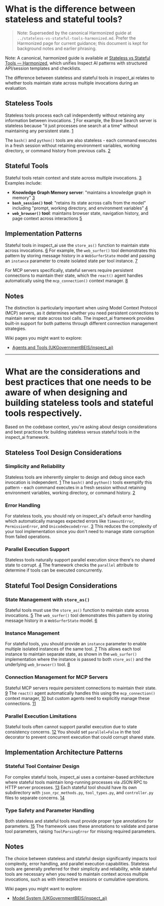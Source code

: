# What is the difference between stateless and stateful tools?

> Note: Superseded by the canonical Harmonized guide at `../stateless-vs-stateful-tools-harmonized.md`. Prefer the Harmonized page for current guidance; this document is kept for background notes and earlier phrasing.

Note: A canonical, harmonized guide is available at [Stateless vs Stateful Tools — Harmonized](../stateless-vs-stateful-tools-harmonized.md), which unifies Inspect AI patterns with structured API/session templates and checklists.

The difference between stateless and stateful tools in inspect_ai relates to whether tools maintain state across multiple invocations during an evaluation. <cite/>

## Stateless Tools

Stateless tools process each call independently without retaining any information between invocations. [1](#0-0)  For example, the Brave Search server is stateless because "it just processes one search at a time" without maintaining any persistent state. [1](#0-0) 

The `bash()` and `python()` tools are also stateless - each command executes in a fresh session without retaining environment variables, working directory, or command history from previous calls. [2](#0-1) 

## Stateful Tools

Stateful tools retain context and state across multiple invocations. [3](#0-2)  Examples include:

- **Knowledge Graph Memory server**: "maintains a knowledge graph in memory" [3](#0-2) 
- **`bash_session()` tool**: "retains its state across calls from the model" including "prompt, working directory, and environment variables" [4](#0-3) 
- **`web_browser()` tool**: maintains browser state, navigation history, and page context across interactions [5](#0-4) 

## Implementation Patterns

Stateful tools in inspect_ai use the `store_as()` function to maintain state across invocations. [6](#0-5)  For example, the `web_surfer()` tool demonstrates this pattern by storing message history in a `WebSurferState` model and passing an `instance` parameter to create isolated state per tool instance. [7](#0-6) 

For MCP servers specifically, stateful servers require persistent connections to maintain their state, which the `react()` agent handles automatically using the `mcp_connection()` context manager. [8](#0-7) 

## Notes

The distinction is particularly important when using Model Context Protocol (MCP) servers, as it determines whether you need persistent connections to maintain server state across tool calls. The inspect_ai framework provides built-in support for both patterns through different connection management strategies.

Wiki pages you might want to explore:
- [Agents and Tools (UKGovernmentBEIS/inspect_ai)](/wiki/UKGovernmentBEIS/inspect_ai#5)

---

# What are the considerations and best practices that one needs to be aware of when designing and building stateless tools and stateful tools respectively.

Based on the codebase context, you're asking about design considerations and best practices for building stateless versus stateful tools in the inspect_ai framework. <cite/>

## Stateless Tool Design Considerations

### Simplicity and Reliability
Stateless tools are inherently simpler to design and debug since each invocation is independent. [1](#1-0)  The `bash()` and `python()` tools exemplify this pattern - each command executes in a fresh session without retaining environment variables, working directory, or command history. [2](#1-1) 

### Error Handling
For stateless tools, you should rely on inspect_ai's default error handling which automatically manages expected errors like `TimeoutError`, `PermissionError`, and `UnicodeDecodeError`. [3](#1-2)  This reduces the complexity of your tool implementation since you don't need to manage state corruption from failed operations.

### Parallel Execution Support
Stateless tools naturally support parallel execution since there's no shared state to corrupt. [4](#1-3)  The framework checks the `parallel` attribute to determine if tools can be executed concurrently.

## Stateful Tool Design Considerations

### State Management with `store_as()`
Stateful tools must use the `store_as()` function to maintain state across invocations. [5](#1-4)  The `web_surfer()` tool demonstrates this pattern by storing message history in a `WebSurferState` model. [6](#1-5) 

### Instance Management
For stateful tools, you should provide an `instance` parameter to enable multiple isolated instances of the same tool. [7](#1-6)  This allows each tool instance to maintain separate state, as shown in the `web_surfer()` implementation where the instance is passed to both `store_as()` and the underlying `web_browser()` tool. [8](#1-7) 

### Connection Management for MCP Servers
Stateful MCP servers require persistent connections to maintain their state. [9](#1-8)  The `react()` agent automatically handles this using the `mcp_connection()` context manager, [10](#1-9)  but custom agents need to explicitly manage these connections. [11](#1-10) 

### Parallel Execution Limitations
Stateful tools often cannot support parallel execution due to state consistency concerns. [12](#1-11)  You should set `parallel=False` in the tool decorator to prevent concurrent execution that could corrupt shared state.

## Implementation Architecture Patterns

### Stateful Tool Container Design
For complex stateful tools, inspect_ai uses a container-based architecture where stateful tools maintain long-running processes via JSON RPC to HTTP server processes. [13](#1-12)  Each stateful tool should have its own subdirectory with `json_rpc_methods.py`, `tool_types.py`, and `controller.py` files to separate concerns. [14](#1-13) 

### Type Safety and Parameter Handling
Both stateless and stateful tools must provide proper type annotations for parameters. [15](#1-14)  The framework uses these annotations to validate and parse tool parameters, raising `ToolParsingError` for missing required parameters.

## Notes

The choice between stateless and stateful design significantly impacts tool complexity, error handling, and parallel execution capabilities. Stateless tools are generally preferred for their simplicity and reliability, while stateful tools are necessary when you need to maintain context across multiple invocations, such as with interactive sessions or cumulative operations.

Wiki pages you might want to explore:
- [Model System (UKGovernmentBEIS/inspect_ai)](/wiki/UKGovernmentBEIS/inspect_ai#3)

